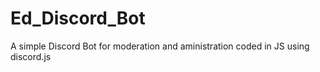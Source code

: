 # Ed_Discord_Bot
A simple Discord Bot for moderation and aministration coded in JS using discord.js
